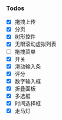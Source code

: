 ### Todos

- [x] 拖拽上传
- [x] 分页
- [x] 树形控件
- [x] 无限滚动虚拟列表
- [ ] 拖拽菜单
- [x] 开关
- [x] 滑动输入条
- [x] 评分
- [x] 数字输入框
- [x] 折叠面板
- [x] 多选框
- [x] 时间选择框
- [x] 走马灯
